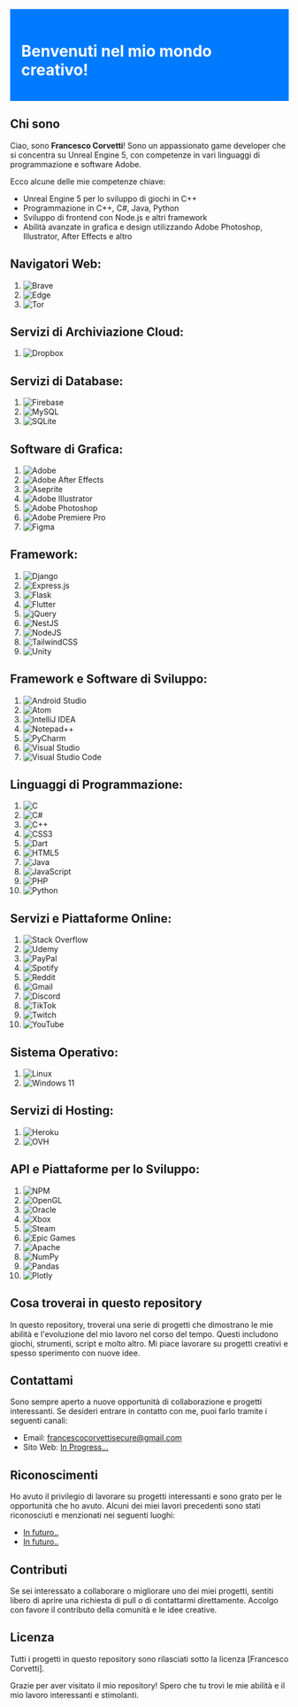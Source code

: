 <!-- Intestazione colorata -->
<div style="background-color: #007BFF; padding: 20px;">
  <h1 style="color: white;">Benvenuti nel mio mondo creativo!</h1>
</div>

## Chi sono

Ciao, sono **Francesco Corvetti**! Sono un appassionato game developer che si concentra su Unreal Engine 5, con competenze in vari linguaggi di programmazione e software Adobe.

Ecco alcune delle mie competenze chiave:

- Unreal Engine 5 per lo sviluppo di giochi in C++
- Programmazione in C++, C#, Java, Python
- Sviluppo di frontend con Node.js e altri framework
- Abilità avanzate in grafica e design utilizzando Adobe Photoshop, Illustrator, After Effects e altro

## Navigatori Web:
1. ![Brave](https://img.shields.io/badge/Brave-FB542B?style=for-the-badge&logo=Brave&logoColor=white)
2. ![Edge](https://img.shields.io/badge/Edge-0078D7?style=for-the-badge&logo=Microsoft-edge&logoColor=white)
3. ![Tor](https://img.shields.io/badge/Tor-7D4698?style=for-the-badge&logo=Tor-Browser&logoColor=white)

## Servizi di Archiviazione Cloud:
1. ![Dropbox](https://img.shields.io/badge/Dropbox-%233B4D98.svg?style=for-the-badge&logo=Dropbox&logoColor=white)

## Servizi di Database:
1. ![Firebase](https://img.shields.io/badge/Firebase-039BE5?style=for-the-badge&logo=Firebase&logoColor=white)
2. ![MySQL](https://img.shields.io/badge/mysql-%2300f.svg?style=for-the-badge&logo=mysql&logoColor=white)
3. ![SQLite](https://img.shields.io/badge/sqlite-%2307405e.svg?style=for-the-badge&logo=sqlite&logoColor=white)

## Software di Grafica:
1. ![Adobe](https://img.shields.io/badge/adobe-%23FF0000.svg?style=for-the-badge&logo=adobe&logoColor=white)
2. ![Adobe After Effects](https://img.shields.io/badge/Adobe%20After%20Effects-9999FF.svg?style=for-the-badge&logo=Adobe%20After%20Effects&logoColor=white)
3. ![Aseprite](https://img.shields.io/badge/Aseprite-FFFFFF?style=for-the-badge&logo=Aseprite&logoColor=#7D929E)
4. ![Adobe Illustrator](https://img.shields.io/badge/adobe%20illustrator-%23FF9A00.svg?style=for-the-badge&logo=adobe%20illustrator&logoColor=white)
5. ![Adobe Photoshop](https://img.shields.io/badge/adobe%20photoshop-%2331A8FF.svg?style=for-the-badge&logo=adobe%20photoshop&logoColor=white)
6. ![Adobe Premiere Pro](https://img.shields.io/badge/Adobe%20Premiere%20Pro-9999FF.svg?style=for-the-badge&logo=Adobe%20Premiere%20Pro&logoColor=white)
7. ![Figma](https://img.shields.io/badge/figma-%23F24E1E.svg?style=for-the-badge&logo=figma&logoColor=white)

## Framework:
1. ![Django](https://img.shields.io/badge/django-%23092E20.svg?style=for-the-badge&logo=django&logoColor=white)
2. ![Express.js](https://img.shields.io/badge/express.js-%23404d59.svg?style=for-the-badge&logo=express&logoColor=%2361DAFB)
3. ![Flask](https://img.shields.io/badge/flask-%23000.svg?style=for-the-badge&logo=flask&logoColor=white)
4. ![Flutter](https://img.shields.io/badge/Flutter-%2302569B.svg?style=for-the-badge&logo=Flutter&logoColor=white)
5. ![jQuery](https://img.shields.io/badge/jquery-%230769AD.svg?style=for-the-badge&logo=jquery&logoColor=white)
6. ![NestJS](https://img.shields.io/badge/nestjs-%23E0234E.svg?style=for-the-badge&logo=nestjs&logoColor=white)
7. ![NodeJS](https://img.shields.io/badge/node.js-6DA55F?style=for-the-badge&logo=node.js&logoColor=white)
8. ![TailwindCSS](https://img.shields.io/badge/tailwindcss-%2338B2AC.svg?style=for-the-badge&logo=tailwind-css&logoColor=white)
9. ![Unity](https://img.shields.io/badge/unity-%23000000.svg?style=for-the-badge&logo=unity&logoColor=white)

## Framework e Software di Sviluppo:
1. ![Android Studio](https://img.shields.io/badge/Android%20Studio-3DDC84.svg?style=for-the-badge&logo=android-studio&logoColor=white)
2. ![Atom](https://img.shields.io/badge/Atom-%2366595C.svg?style=for-the-badge&logo=atom&logoColor=white)
3. ![IntelliJ IDEA](https://img.shields.io/badge/IntelliJIDEA-000000.svg?style=for-the-badge&logo=intellij-idea&logoColor=white)
4. ![Notepad++](https://img.shields.io/badge/Notepad++-90E59A.svg?style=for-the-badge&logo=notepad%2b%2b&logoColor=black)
5. ![PyCharm](https://img.shields.io/badge/pycharm-143?style=for-the-badge&logo=pycharm&logoColor=black&color=black&labelColor=green)
6. ![Visual Studio](https://img.shields.io/badge/Visual%20Studio-5C2D91.svg?style=for-the-badge&logo=visual-studio&logoColor=white)
7. ![Visual Studio Code](https://img.shields.io/badge/Visual%20Studio%20Code-0078d7.svg?style=for-the-badge&logo=visual-studio-code&logoColor=white)

## Linguaggi di Programmazione:
1. ![C](https://img.shields.io/badge/c-%2300599C.svg?style=for-the-badge&logo=c&logoColor=white)
2. ![C#](https://img.shields.io/badge/c%23-%23239120.svg?style=for-the-badge&logo=c-sharp&logoColor=white)
3. ![C++](https://img.shields.io/badge/c++-%2300599C.svg?style=for-the-badge&logo=c%2B%2B&logoColor=white)
4. ![CSS3](https://img.shields.io/badge/css3-%231572B6.svg?style=for-the-badge&logo=css3&logoColor=white)
5. ![Dart](https://img.shields.io/badge/dart-%230175C2.svg?style=for-the-badge&logo=dart&logoColor=white)
6. ![HTML5](https://img.shields.io/badge/html5-%23E34F26.svg?style=for-the-badge&logo=html5&logoColor=white)
7. ![Java](https://img.shields.io/badge/java-%23ED8B00.svg?style=for-the-badge&logo=openjdk&logoColor=white)
8. ![JavaScript](https://img.shields.io/badge/javascript-%23323330.svg?style=for-the-badge&logo=javascript&logoColor=%23F7DF1E)
9. ![PHP](https://img.shields.io/badge/php-%23777BB4.svg?style=for-the-badge&logo=php&logoColor=white)
10. ![Python](https://img.shields.io/badge/python-3670A0?style=for-the-badge&logo=python&logoColor=ffdd54)

## Servizi e Piattaforme Online:
1. ![Stack Overflow](https://img.shields.io/badge/-Stackoverflow-FE7A16?style=for-the-badge&logo=stack-overflow&logoColor=white)
2. ![Udemy](https://img.shields.io/badge/Udemy-A435F0?style=for-the-badge&logo=Udemy&logoColor=white)
3. ![PayPal](https://img.shields.io/badge/PayPal-00457C?style=for-the-badge&logo=paypal&logoColor=white)
4. ![Spotify](https://img.shields.io/badge/Spotify-1ED760?style=for-the-badge&logo=spotify&logoColor=white)
5. ![Reddit](https://img.shields.io/badge/Reddit-FF4500?style=for-the-badge&logo=reddit&logoColor=white)
6. ![Gmail](https://img.shields.io/badge/Gmail-D14836?style=for-the-badge&logo=gmail&logoColor=white)
7. ![Discord](https://img.shields.io/badge/Discord-%235865F2.svg?style=for-the-badge&logo=discord&logoColor=white)
8. ![TikTok](https://img.shields.io/badge/TikTok-%23000000.svg?style=for-the-badge&logo=TikTok&logoColor=white)
9. ![Twitch](https://img.shields.io/badge/Twitch-%239146FF.svg?style=for-the-badge&logo=Twitch&logoColor=white)
10. ![YouTube](https://img.shields.io/badge/YouTube-%23FF0000.svg?style=for-the-badge&logo=YouTube&logoColor=white)

## Sistema Operativo:
1. ![Linux](https://img.shields.io/badge/Linux-FCC624?style=for-the-badge&logo=linux&logoColor=black)
2. ![Windows 11](https://img.shields.io/badge/Windows%2011-%230079d5.svg?style=for-the-badge&logo=Windows%2011&logoColor=white)

## Servizi di Hosting:
1. ![Heroku](https://img.shields.io/badge/heroku-%23430098.svg?style=for-the-badge&logo=heroku&logoColor=white)
2. ![OVH](https://img.shields.io/badge/ovh-%23123F6D.svg?style=for-the-badge&logo=ovh&logoColor=#123F6D)

## API e Piattaforme per lo Sviluppo:
1. ![NPM](https://img.shields.io/badge/NPM-%23CB3837.svg?style=for-the-badge&logo=npm&logoColor=white)
2. ![OpenGL](https://img.shields.io/badge/OpenGL-%23FFFFFF.svg?style=for-the-badge&logo=opengl)
3. ![Oracle](https://img.shields.io/badge/Oracle-F80000?style=for-the-badge&logo=oracle&logoColor=white)
4. ![Xbox](https://img.shields.io/badge/xbox-%23107C10.svg?style=for-the-badge&logo=xbox&logoColor=white)
5. ![Steam](https://img.shields.io/badge/steam-%23000000.svg?style=for-the-badge&logo=steam&logoColor=white)
6. ![Epic Games](https://img.shields.io/badge/epicgames-%23313131.svg?style=for-the-badge&logo=epicgames&logoColor=white)
7. ![Apache](https://img.shields.io/badge/apache-%23D42029.svg?style=for-the-badge&logo=apache&logoColor=white)
8. ![NumPy](https://img.shields.io/badge/numpy-%23013243.svg?style=for-the-badge&logo=numpy&logoColor=white)
9. ![Pandas](https://img.shields.io/badge/pandas-%23150458.svg?style=for-the-badge&logo=pandas&logoColor=white)
10. ![Plotly](https://img.shields.io/badge/Plotly-%233F4F75.svg?style=for-the-badge&logo=plotly&logoColor=white)


## Cosa troverai in questo repository

In questo repository, troverai una serie di progetti che dimostrano le mie abilità e l'evoluzione del mio lavoro nel corso del tempo. Questi includono giochi, strumenti, script e molto altro. Mi piace lavorare su progetti creativi e spesso sperimento con nuove idee.

## Contattami

Sono sempre aperto a nuove opportunità di collaborazione e progetti interessanti. Se desideri entrare in contatto con me, puoi farlo tramite i seguenti canali:

- Email: [francescocorvettisecure@gmail.com](mailto:francescocorvettisecure@gmail.com)
- Sito Web: [In Progress...](https://www.google.com)

## Riconoscimenti

Ho avuto il privilegio di lavorare su progetti interessanti e sono grato per le opportunità che ho avuto. Alcuni dei miei lavori precedenti sono stati riconosciuti e menzionati nei seguenti luoghi:

- [In futuro.. ](link_alla_menzione2)
- [In futuro.. ](link_alla_menzione2)

## Contributi

Se sei interessato a collaborare o migliorare uno dei miei progetti, sentiti libero di aprire una richiesta di pull o di contattarmi direttamente. Accolgo con favore il contributo della comunità e le idee creative.

## Licenza

Tutti i progetti in questo repository sono rilasciati sotto la licenza [Francesco Corvetti].

Grazie per aver visitato il mio repository! Spero che tu trovi le mie abilità e il mio lavoro interessanti e stimolanti.
